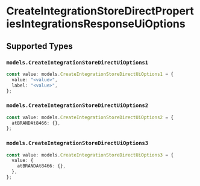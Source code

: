 # CreateIntegrationStoreDirectPropertiesIntegrationsResponseUiOptions


## Supported Types

### `models.CreateIntegrationStoreDirectUiOptions1`

```typescript
const value: models.CreateIntegrationStoreDirectUiOptions1 = {
  value: "<value>",
  label: "<value>",
};
```

### `models.CreateIntegrationStoreDirectUiOptions2`

```typescript
const value: models.CreateIntegrationStoreDirectUiOptions2 = {
  atBRANDAt8466: {},
};
```

### `models.CreateIntegrationStoreDirectUiOptions3`

```typescript
const value: models.CreateIntegrationStoreDirectUiOptions3 = {
  value: {
    atBRANDAt8466: {},
  },
};
```

